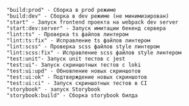     "build:prod" - Сборка в prod режиме
    "build:dev" - Сборка в dev режиме (не минимизирован)
    "start" - Запуск frontend проекта на webpack dev server
    "start:dev:server" - Запуск имитации бекенд сервера
    "lint:ts" - Проверка ts файлов линтером
    "lint:ts:fix" - Исправление ts файлов линтером
    "lint:scss" - Проверка scss файлов style линтером
    "lint:scss:fix" - Исправление scss файлов style линтером
    "test:unit"- Запуск unit тестов с jest
    "test:ui"- Запуск скриншотных тестов с loki
    "test:ui:upd" - Обновление новых скриншотов
    "test:ui:ok" - Подтверждение новых скриншотов
    "test:ui:ci" - Запуск скриншотных тестов в CI
    "storybook" - запуск Storybook
    "storybook:build" - Сборка storybook билда
